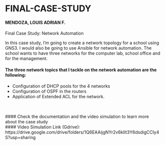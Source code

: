 # FINAL-CASE-STUDY

#### MENDOZA, LOUIS ADRIAN F.

Final Case Study: Network Automation

In this case study, I’m going to create a network topology for a school using GNS3. I would also be going to use Ansible 
for network automation. The school wants to have three networks for the computer lab, school office and for 
the management. 

#### The three network topics that I tackle on the network automation are the following:
<ul>
  <li>Configuration of DHCP pools for the 4 networks</li>
  <li>Configuration of OSPF in the routers</li>
  <li>Application of Extended ACL for the network.</li>
</ul>
<br>
<br>
#### Check the documentation and the video simulation to learn more about the case study
<br>
#### Video Simulation Link (Gdrive):
https://drive.google.com/drive/folders/1Q6EAAijgNYr2v6kIIt3Y6dsdigCCIy4S?usp=sharing
